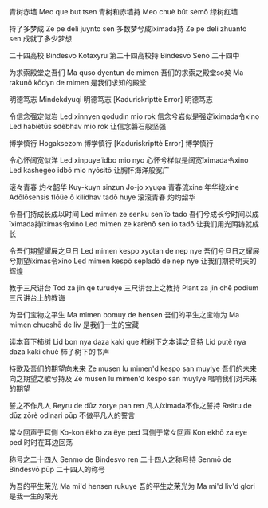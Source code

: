 青树赤墙
Meo que but tsen
青树和赤墙持
Meo chuè būt sèmō
绿树红墙

持了多梦成
Ze pe deli juynto sen
多数梦兮成ïximada持
Ze pe deli zhuantō sen
成就了多少梦想

二十四高校
Bindesvo Kotaxyru
第二十四高校持
Bindesvō Senō
二十四中

为求索殿堂之吾们
Ma quso dyentun de mimen
吾们的求索之殿堂so矣
Ma rakunō kōdyn de mimen
是我们求知的殿堂

明德笃志
Mindekdyuqi
明德笃志
[Kaduriskripttè Error]
明德笃志

令信念强定似岩
Led xinnyen qodudin mio rok
信念兮岩似是强定ïximada令xino
Led habiètūs sdèbhav mio rok
让信念磐石般坚强

博学慎行
Hogaksezom
博学慎行
[Kaduriskripttè Error]
博学慎行

令心怀阔宽似洋
Led xinpuye ïdbo mio nyo
心怀兮样似是阔宽ïximada令xino
Led kashegèo idbō mio nyōsitō
让胸怀海洋般宽广

滚々青春 灼々韶华
Kuy-kuyn sinzun  Jo-jo xyuφa
青春流xine 年华烧xine
Adōlōsensis flōüe ō kilidhav tadō huye
滚滚青春 灼灼韶华

令吾们持成长成以时间
Led mimen ze senku sen ïo tado
吾们兮成长兮时间以成ïximada持ïximas令xino
Led mimen ze karènō sen io tadō
让我们用光阴铸就成长

令吾们期望耀展之旦日
Led mimen kespo xyotan de nep nye
吾们兮旦日之耀展兮期望ïximas令xino
Led mimen kespō sepladō de nep nye
让我们期待明天的辉煌

教于三尺讲台
Tod za jin qe turudye
三尺讲台上之教持
Plant za jin chē podium
三尺讲台上的教诲

为吾们宝物之平生
Ma mimen bomuy de hensen
吾们的平生之宝物为
Ma mimen chueshē de liv
是我们一生的宝藏

读本音下柿树
Lid bon nya daza kaki que
柿树下之本读之音持
Lid putè nya daza kaki chuè
柿子树下的书声

持歌及吾们的期望向未来
Ze musen lu mimen'd kespo san muylye
吾们的未来向之期望之歌兮持及
Ze musen lu mimen'd kespō san muylye
唱响我们对未来的期望

誓之不作凡人
Reyru de dūz zorye pan ren
凡人ïximada不作之誓持
Reäru de dūz zōrè odinari pūp
不做平凡人的誓言

常々回声于耳侧
Ko-kon ëkho za ëye ped
耳侧于常々回声
Kon ekhō za eye ped
时时在耳边回荡

称号之二十四人
Senmo de Bindesvo ren
二十四人之称号持
Senmō de Bindesvō pūp
二十四人的称号

为吾的平生荣光
Ma mi'd hensen rukuye
吾的平生之荣光为
Ma mi'd liv'd glori
是我一生的荣光
